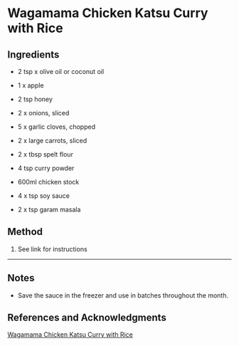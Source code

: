 # Wagamama Chicken Katsu Curry with Rice

## Ingredients

- 2 tsp x olive oil or coconut oil

- 1 x apple

- 2 tsp honey

- 2 x onions, sliced

- 5 x garlic cloves, chopped

- 2 x large carrots, sliced

- 2 x tbsp spelt flour

- 4 tsp curry powder

- 600ml chicken stock

- 4 x tsp soy sauce

- 2 x tsp garam masala

## Method

1. See link for instructions
---


## Notes

- Save the sauce in the freezer and use in batches throughout the month.

## References and Acknowledgments

[Wagamama Chicken Katsu Curry with Rice](https://www.youtube.com/watch?v=f87C2p4Yyiw&feature=youtu.be)
